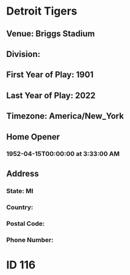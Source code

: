 # Detroit Tigers
## Venue: Briggs Stadium
## Division: 
## First Year of Play: 1901
## Last Year of Play: 2022
## Timezone: America/New_York
## Home Opener
### 1952-04-15T00:00:00 at 3:33:00 AM
## Address
### 
### State: MI
### Country: 
### Postal Code: 
### Phone Number: 
# ID 116